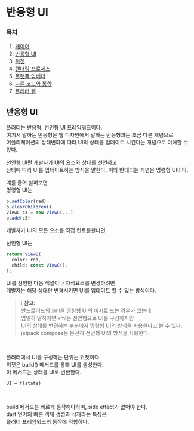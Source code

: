 # 반응형 UI

### 목차

1. [레이어](https://github.com/leegh519/TIL/blob/main/Flutter/Architecture/%EB%A0%88%EC%9D%B4%EC%96%B4.md#%EB%A0%88%EC%9D%B4%EC%96%B4)
2. [반응형 UI](https://github.com/leegh519/TIL/blob/main/Flutter/Architecture/%EB%B0%98%EC%9D%91%ED%98%95%20UI.md#반응형-UI)
3. [위젯](https://github.com/leegh519/TIL/blob/main/Flutter/Architecture/%EC%9C%84%EC%A0%AF.md#위젯)
4. [렌더링 프로세스](https://github.com/leegh519/TIL/blob/main/Flutter/Architecture/%EB%A0%8C%EB%8D%94%EB%A7%81%20%ED%94%84%EB%A1%9C%EC%84%B8%EC%8A%A4.md#렌더링-프로세스)
5. [플랫폼 임베더](https://github.com/leegh519/TIL/blob/main/Flutter/Architecture/%ED%94%8C%EB%9E%AB%ED%8F%BC%20%EC%9E%84%EB%B2%A0%EB%8D%94.md#플랫폼-임베더)
6. [다른 코드와 통합](https://github.com/leegh519/TIL/blob/main/Flutter/Architecture/%EB%8B%A4%EB%A5%B8%20%EC%BD%94%EB%93%9C%EC%99%80%20%ED%86%B5%ED%95%A9.md#다른-코드와-통합)
7. [플러터 웹](https://github.com/leegh519/TIL/blob/main/Flutter/Architecture/%ED%94%8C%EB%9F%AC%ED%84%B0%20%EC%9B%B9.md#플러터-웹)


## 반응형 UI
플러터는 반응형, 선언형 UI 프레임워크이다.   
여기서 말하는 반응형은 웹 디자인에서 말하는 반응형과는 조금 다른 개념으로   
어플리케이션의 상태변화에 따라 UI의 상태를 업데이트 시킨다는 개념으로 이해할 수 있다.   

선언형 UI란 개발자가 UI의 요소와 상태를 선언하고    
상태에 따라 UI를 업데이트하는 방식을 말한다.
이와 반대되는 개념은 명령형 UI이다.   

예를 들어 살펴보면    
명령형 UI는
```javascript
b.setColor(red)
b.clearChildren()
ViewC c3 = new ViewC(...)
b.add(c3)
```
개발자가 UI의 모든 요소를 직접 컨트롤한다면   

선언형 UI는
```javascript
return ViewB(
  color: red,
  child: const ViewC(),
);
```
UI를 선언한 다음 색깔이나 자식요소를 변경하려면    
개발자는 해당 상태만 변경시키면 UI를 업데이트 할 수 있는 방식이다.   

> ℹ️ **참고:**    
> 안드로이드의 xml을 명령형 UI의 예시로 드는 경우가 있는데   
> 엄밀히 말하자면 xml은 선언형으로 UI를 구성하지만   
> UI의 상태를 변경하는 부분에서 명령형 UI의 방식을 사용한다고 볼 수 있다.   
> jetpack compose는 온전히 선언형 UI의 방식을 사용한다.   
   
<br/>   

플러터에서 UI를 구성하는 단위는 위젯이다.   
위젯은 build() 메서드를 통해 UI를 생성한다.   
이 메서드는 상태를 UI로 변환한다.   
```
UI = f(state)
```
<br/>   

build 메서드는 빠르게 동작해야하며, side effect가 없어야 한다.    
dart 언어의 빠른 객체 생성과 삭제라는 특징은    
플러터 프레임워크의 동작에 적합하다.   

